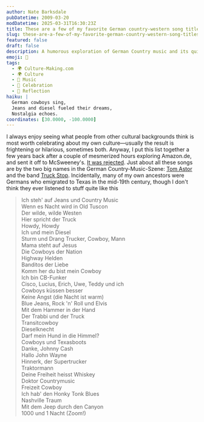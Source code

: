 ```yaml
---
author: Nate Barksdale
pubDatetime: 2009-03-20
modDatetime: 2025-03-31T16:30:23Z
title: These are a few of my favorite German country-western song titles
slug: these-are-a-few-of-my-favorite-german-country-western-song-titles
featured: false
draft: false
description: A humorous exploration of German Country music and its quirky celebration of Americana culture.
emoji: 🤠
tags:
  - 🌍 Culture-Making.com
  - 🌍 Culture
  - 🎵 Music
  - 🎉 Celebration
  - 🌅 Reflection
haiku: |
  German cowboys sing,  
  Jeans and diesel fueled their dreams,  
  Nostalgia echoes.
coordinates: [30.0000, -100.0000]
---
```


I always enjoy seeing what people from other cultural backgrounds think is most worth celebrating about my own culture—usually the result is frightening or hilarious, sometimes both. Anyway, I put this list together a few years back after a couple of mesmerized hours exploring Amazon.de, and sent it off to McSweeney's. [It was rejected](http://web.archive.org/web/20100219072329/http://www.theonion.com/content/news/mcsweeneys_rejects_mike_mussinas). Just about all these songs are by the two big names in the German Country-Music-Szene: [Tom Astor](http://de.wikipedia.org/wiki/Tom_Astor) and the band [Truck Stop](http://de.wikipedia.org/wiki/Truck_Stop). Incidentally, many of my own ancestors were Germans who emigrated to Texas in the mid-19th century, though I don't think they ever listened to stuff quite like this

> Ich steh' auf Jeans und Country Music  
> Wenn es Nacht wird in Old Tuscon  
> Der wilde, wilde Westen  
> Hier spricht der Truck  
> Howdy, Howdy  
> Ich und mein Diesel  
> Sturm und Drang Trucker, Cowboy, Mann  
> Mama steht auf Jesus  
> Die Cowboys der Nation  
> Highway Helden  
> Banditos der Liebe  
> Komm her du bist mein Cowboy  
> Ich bin CB-Funker  
> Cisco, Lucius, Erich, Uwe, Teddy und ich  
> Cowboys küssen besser  
> Keine Angst (die Nacht ist warm)  
> Blue Jeans, Rock 'n' Roll und Elvis  
> Mit dem Hammer in der Hand  
> Der Trabbi und der Truck  
> Transitcowboy  
> Dieselknecht  
> Darf mein Hund in die Himmel?  
> Cowboys und Texasboots  
> Danke, Johnny Cash  
> Hallo John Wayne  
> Hinnerk, der Supertrucker  
> Traktormann  
> Deine Freiheit heisst Whiskey  
> Doktor Countrymusic  
> Freizeit Cowboy  
> Ich hab' den Honky Tonk Blues  
> Nashville Traum  
> Mit dem Jeep durch den Canyon  
> 1000 und 1 Nacht (Zoom!)
